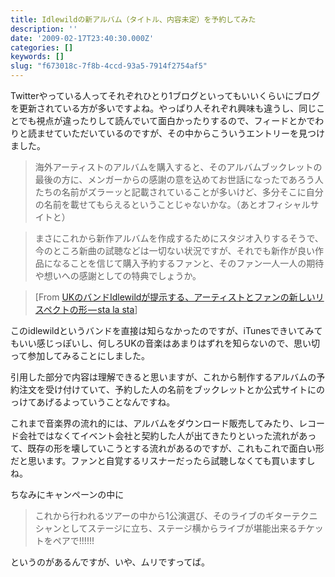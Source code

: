 ```yaml
---
title: Idlewildの新アルバム（タイトル、内容未定）を予約してみた
description: ''
date: '2009-02-17T23:40:30.000Z'
categories: []
keywords: []
slug: "f673018c-7f8b-4ccd-93a5-7914f2754af5"
---
```

Twitterやっている人ってそれぞれひとり1ブログといってもいいくらいにブログを更新されている方が多いですよね。やっぱり人それぞれ興味も違うし、同じことでも視点が違ったりして読んでいて面白かったりするので、フィードとかでわりと読ませていただいているのですが、その中からこういうエントリーを見つけました。

> 海外アーティストのアルバムを購入すると、そのアルバムブックレットの最後の方に、メンガーからの感謝の意を込めてお世話になったであろう人たちの名前がズラーッと記載されていることが多いけど、多分そこに自分の名前を載せてもらえるということじゃないかな。（あとオフィシャルサイトと）

> まさにこれから新作アルバムを作成するためにスタジオ入りするそうで、今のところ新曲の試聴などは一切ない状況ですが、それでも新作が良い作品になることを信じて購入予約するファンと、そのファン一人一人の期待や想いへの感謝としての特典でしょうか。

> \[From [UKのバンドIdlewildが提示する、アーティストとファンの新しいリスペクトの形 — sta la sta](http://sta-la-sta.com/2009/02/15/1198/)\]

このidlewildというバンドを直接は知らなかったのですが、iTunesできいてみてもいい感じっぽいし、何しろUKの音楽はあまりはずれを知らないので、思い切って参加してみることにしました。

引用した部分で内容は理解できると思いますが、これから制作するアルバムの予約注文を受け付けていて、予約した人の名前をブックレットとか公式サイトにのっけてあげるよっていうことなんですね。

これまで音楽界の流れ的には、アルバムをダウンロード販売してみたり、レコード会社ではなくてイベント会社と契約した人が出てきたりといった流れがあって、既存の形を壊していこうとする流れがあるのですが、これもこれで面白い形だと思います。ファンと自覚するリスナーだったら試聴しなくても買いますしね。

ちなみにキャンペーンの中に

> これから行われるツアーの中から1公演選び、そのライブのギターテクニシャンとしてステージに立ち、ステージ横からライブが堪能出来るチケットをペアで!!!!!!

というのがあるんですが、いや、ムリですってば。